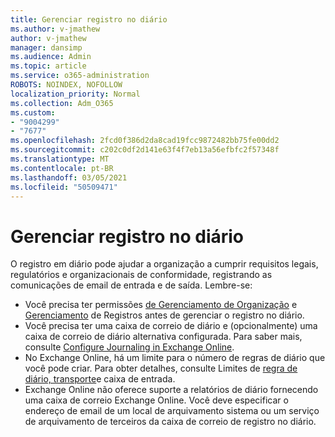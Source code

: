 ```yaml
---
title: Gerenciar registro no diário
ms.author: v-jmathew
author: v-jmathew
manager: dansimp
ms.audience: Admin
ms.topic: article
ms.service: o365-administration
ROBOTS: NOINDEX, NOFOLLOW
localization_priority: Normal
ms.collection: Adm_O365
ms.custom:
- "9004299"
- "7677"
ms.openlocfilehash: 2fcd0f386d2da8cad19fcc9872482bb75fe00dd2
ms.sourcegitcommit: c202c0df2d141e63f4f7eb13a56efbfc2f57348f
ms.translationtype: MT
ms.contentlocale: pt-BR
ms.lasthandoff: 03/05/2021
ms.locfileid: "50509471"
---
```

# <a name="manage-journaling"></a>Gerenciar registro no diário

O registro em diário pode ajudar a organização a cumprir requisitos legais, regulatórios e organizacionais de conformidade, registrando as comunicações de email de entrada e de saída. Lembre-se:

* Você precisa ter permissões [de Gerenciamento de Organização](https://go.microsoft.com/fwlink/?linkid=2115259) e [Gerenciamento](https://go.microsoft.com/fwlink/?linkid=2115469) de Registros antes de gerenciar o registro no diário.
* Você precisa ter uma caixa de correio de diário e (opcionalmente) uma caixa de correio de diário alternativa configurada. Para saber mais, consulte [Configure Journaling in Exchange Online](https://go.microsoft.com/fwlink/?linkid=2115260).
* No Exchange Online, há um limite para o número de regras de diário que você pode criar. Para obter detalhes, consulte Limites de [regra de diário, transporte](https://go.microsoft.com/fwlink/?linkid=2115261)e caixa de entrada.
* Exchange Online não oferece suporte a relatórios de diário fornecendo uma caixa de correio Exchange Online. Você deve especificar o endereço de email de um local de arquivamento sistema ou um serviço de arquivamento de terceiros da caixa de correio de registro no diário.
